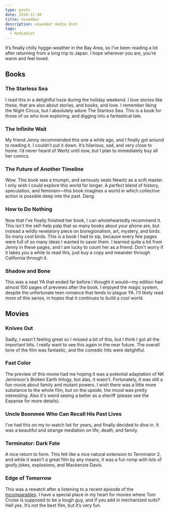 ```yaml
---
type: posts
date: 2019-11-30
title: november
description: november media diet
tags:
  - mediadiet
---
```


It’s finally chilly hygge-weather in the Bay Area, so I’ve been reading a lot after returning from a long trip to Japan. I hope wherever you are, you’re warm and feel loved.

## Books

### The Starless Sea

I read this in a delightful haze during the holiday weekend. I love stories like these, that are also about stories, and books, and love. I remember liking the Night Circus, but I absolutely adore The Starless Sea. This is a book for those of us who love exploring, and digging into a fantastical tale.

### The Infinite Wait

My friend Jenny recommended this one a while ago, and I finally got around to reading it. I couldn’t put it down. It’s hilarious, sad, and very close to home. I’d never heard of Wertz until now, but I plan to immediately buy all her comics.

### The Future of Another Timeline

Wow. This book was a triumph, and seriously seals Newitz as a scifi master. I only wish I could explore this world for longer. A perfect blend of history, speculation, and feminism—this book imagines a world in which collective action is possible deep into the past. Dang.

### How to Do Nothing

Now that I've finally finished her book, I can wholeheartedly recommend it. This isn't the self-help palp that so many books about your phone are, but instead a wildly revelatory piece on bioregionalism, art, mystery, and birds. So many cool birds. This is a book I had to sip, because every few pages were full of so many ideas I wanted to savor them. I learned quite a bit from Jenny in these pages, and I am lucky to count her as a friend. Don't worry if it takes you a while to read this, just buy a copy and meander through California through it.

### Shadow and Bone

This was a neat YA that ended far before I thought it would—my edition had almost 100 pages of previews after the book. I enjoyed the magic system, despite the unfortunate teen romance that tends to plague YA. I'll likely read more of this series, in hopes that it continues to build a cool world.

## Movies

### Knives Out

Sadly, I wasn't feeling great so I missed a bit of this, but I think I got all the important bits. I really want to see this again in the near future. The overall tone of the film was fantastic, and the comedic hits were delightful.

### Fast Color

The preview of this movie had me hoping it was a potential adaptation of NK Jeminson's Broken Earth trilogy, but alas, it wasn't. Fortunately, it was still a fun movie about family and mutant powers. I wish there was a little more substance to the whole film, but on the upside, the mood was pretty interesting. Also it's weird seeing a belter as a sheriff (please see the Expanse for more details).

### Uncle Boonmee Who Can Recall His Past Lives

I’ve had this on my to-watch list for years, and finally decided to dive in. It was a beautiful and strange mediation on life, death, and family.

### Terminator: Dark Fate

A nice return to form. This felt like a nice natural extension to Terminator 2, and while it wasn't a great film by any means, it was a fun romp with lots of goofy jokes, explosions, and Mackenzie Davis.

### Edge of Tomorrow

This was a rewatch after a listening to a recent episode of the [Incomparables](https://www.theincomparable.com/theincomparable/485/). I have a special place in my heart for movies where Tom Cruise is supposed to be a tough guy, and if you add in mechanized suits? Hell yes. It’s not the best film, but it’s very fun.
